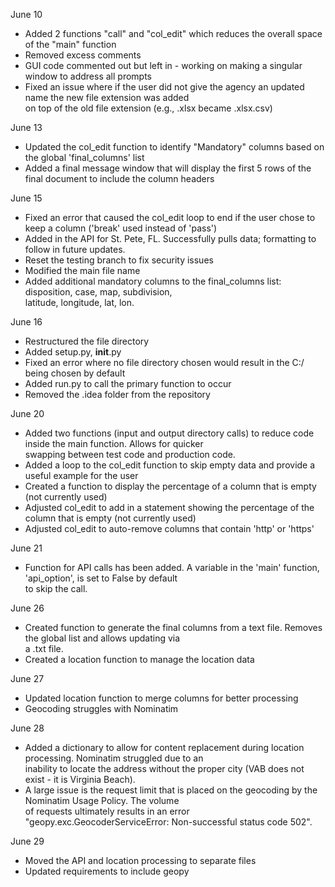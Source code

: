 June 10
 - Added 2 functions "call" and "col_edit" which reduces the overall space of the "main" function
 - Removed excess comments
 - GUI code commented out but left in - working on making a singular window to address all prompts
 - Fixed an issue where if the user did not give the agency an updated name the new file extension was added </br> on top of the old file extension (e.g., .xlsx became .xlsx.csv)

June 13
- Updated the col_edit function to identify "Mandatory" columns based on the global 'final_columns' list
- Added a final message window that will display the first 5 rows of the final document to include the column headers

June 15
- Fixed an error that caused the col_edit loop to end if the user chose to keep a column ('break' used instead of 'pass')
- Added in the API for St. Pete, FL. Successfully pulls data; formatting to follow in future updates.
- Reset the testing branch to fix security issues
- Modified the main file name
- Added additional mandatory columns to the final_columns list: disposition, case, map, subdivision, <br> latitude, longitude, lat, lon.

June 16
- Restructured the file directory
- Added setup.py, __init__.py
- Fixed an error where no file directory chosen would result in the C:/ being chosen by default
- Added run.py to call the primary function to occur
- Removed the .idea folder from the repository

June 20
- Added two functions (input and output directory calls) to reduce code inside the main function. Allows for quicker<br> swapping between test code and production code.
- Added a loop to the col_edit function to skip empty data and provide a useful example for the user
- Created a function to display the percentage of a column that is empty (not currently used)
- Adjusted col_edit to add in a statement showing the percentage of the column that is empty (not currently used)
- Adjusted col_edit to auto-remove columns that contain 'http' or 'https'

June 21
- Function for API calls has been added. A variable in the 'main' function, 'api_option', is set to False by default<br> to skip the call.

June 26
- Created function to generate the final columns from a text file. Removes the global list and allows updating via <br> a .txt file.
- Created a location function to manage the location data

June 27
- Updated location function to merge columns for better processing
- Geocoding struggles with Nominatim

June 28
- Added a dictionary to allow for content replacement during location processing. Nominatim struggled due to an <br> inability to locate the address without the proper city (VAB does not exist - it is Virginia Beach).
- A large issue is the request limit that is placed on the geocoding by the Nominatim Usage Policy. The volume <br> of requests ultimately results in an error "geopy.exc.GeocoderServiceError: Non-successful status code 502".

June 29
- Moved the API and location processing to separate files
- Updated requirements to include geopy